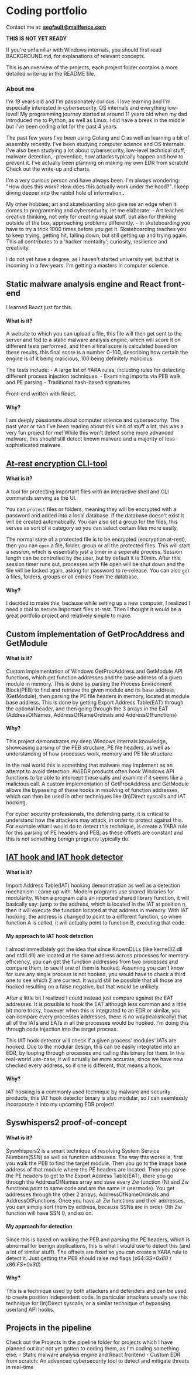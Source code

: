 # Coding portfolio
Contact me at: **segfault@mailfence.com**

**THIS IS NOT YET READY**

If you're unfamiliar with Windows internals, you should first read BACKGROUND.md, for explanations of relevant concepts.

This is an overview of the projects, each project folder contains a more detailed write-up in the README file.

### About me
I'm 19 years old and I'm passionately curious. I love learning and I'm especially interested in cybersecurity, OS internals and everything low-level! My programming journey started at around 11 years old when my dad introduced me to Python, as well as Linux. I did have a break in the middle but I've been coding a lot for the past 4 years.

The past few years I've been using Golang and C as well as learning a bit of assembly recently. I've been studying computer science and OS internals.
I've also been studying a lot about cybersecurity, low-level technical stuff, malware detection, -prevention, how attacks typically happen and how to prevent it.
I've actually been planning on making my own EDR from scratch! Check out the write-up and charts.

I'm a very curious person and have always been. I'm always wondering: "How does this work? How does this actually work under the hood?".
I keep diving deeper into the rabbit hole of information..

My other hobbies; art and skateboarding also give me an edge when it comes to programming and cybersecurity, let me elaborate:
    - Art teaches creative thinking, not only for creating visual stuff, but also for thinking outside of the box, approaching problems differently.
    - In skateboarding you have to try a trick 1000 times before you get it. Skateboarding teaches you to keep trying, getting hit, falling down, but still getting up and trying again.
This all contributes to a 'hacker mentality'; curiosity, resilience and creativity.

I do not yet have a degree, as I haven't started university yet, but that is incoming in a few years. I'm getting a masters in computer science.

## Static malware analysis engine and React front-end
I learned React just for this.
#### What is it?
A website to which you can upload a file, this file will then get sent to the server and fed to a static malware analysis engine, which will score it on different tests performed, and then a final score is calculated based on these results, this final score is a number 0-100, describing how certain the engine is of it being malicious, 100 being definitely malicious.

The tests include:
    - A large list of YARA rules, including rules for detecting different process injection techniques.
    - Examining imports via PEB walk and PE parsing
    - Traditional hash-based signatures

Front-end written with React.

#### Why?
I am deeply passionate about computer science and cybersecurity. The past year or two I've been reading about this kind of stuff a lot, this was a very fun project for me!
While this won't detect some more advanced malware, this should still detect known malware and a majority of less sophisticated malware.

## [At-rest encryption CLI-tool](vanguard/README.md)
#### What is it?
A tool for protecting important files with an interactive shell and CLI commands serving as the UI.

You can `protect` files or folders, meaning they will be encrypted with a password and added into a local database. If the database doesn't exist it will be created automatically. You can also set a group for the files, this serves as sort of a category so you can select certain files more easily.

The normal state of a protected file is to be encrypted (encryption at-rest), then you can `open` a file, folder, group or all the protected files.
This will start a *session*, which is essentially just a timer in a seperate process. Session length can be controlled by the user, but by default it is 30min.
After this session timer runs out, processes with file open will be shut down and the file will be locked again, asking for password to re-release.
You can also `get` a files, folders, groups or all entries from the database.

#### Why?
I decided to make this, because while setting up a new computer, I realized I need a tool to secure important files at-rest.
Then I thought it would be a great portfolio project and relatively simple to make.

## Custom implementation of GetProcAddress and GetModule
#### What is it?
Custom implementation of Windows GetProcAddress and GetModule API functions, which get function addresses and the base address of a given module in memory.
This is done by parsing the Process Environment Block(PEB) to find and retrieve the given module and its base address (GetModule),
then parsing the PE file headers in memory, located at module base address. This is done by getting Export Address Table(EAT) through the optional header, and then going through the 3 arrays in the EAT (AddressOfNames, AddressOfNameOrdinals and AddressOfFunctions)

#### Why?
This project demonstrates my deep Windows internals knowledge, showcasing parsing of the PEB structure, PE file headers, as well as understanding of how processes work, memory and PE file structure.

In the real world this is something that malware may implement as an attempt to avoid detection.
AV/EDR products often hook Windows API functions to be able to intercept these calls and examine if it seems like a malicious call.
A custom implementation of GetProcAddress and GetModule allows the bypassing of these hooks in resolving of function addresses, which can then be used in other techniques like (In)Direct syscalls and IAT hooking.

For cyber security professionals, the defending party, it is critical to understand how the attackers may attack, in order to protect against this.
For example what I would do to detect this technique, is create a YARA rule for this parsing of PE headers and PEB, as these offsets are constant and this is not something benign programs typically do.

## [IAT hook and IAT hook detector](iathook/README.md)
#### What is it?
Import Address Table(IAT) hooking demonstration as well as a detection mechanism I came up with. Modern programs use shared libraries for modularity. When a program calls an imported shared library function, it will basically say: jump to the address, which is located in the IAT at position n, then it will execute the function located at that address in memory.
With IAT hooking, the address is changed to point to a different function, so when function A is called, it will actually point to function B, executing that code.

#### My approach to IAT hook detection
I almost immediately got the idea that since KnownDLLs (like kernel32.dll and ntdll.dll) are located at the same address across processes for memory efficiency, you can get the function addresses from two processes and compare them, to see if one of them is hooked. Assuming you can't know for sure any single process is not hooked, you would have to check a third one to see which 2 are correct. It would still be possible that all those are hooked resulting on a false negative, but that would be unlikely.

After a little bit I realized I could instead just compare against the EAT addresses. It is possible to hook the EAT although less common and a little bit more tricky,
however when this is integrated to an EDR or similar, you can compare every processes addresses, there is no way(realistically) that all of the IATs and EATs in all the processes would be hooked. I'm doing this through code injection into the target process.

This IAT hook detector will check if a given process' modules' IATs are hooked. Due to the modular design, this can be easily integrated into an EDR, by looping through processes and calling this binary for them. In this real-world use-case, it will actually be more accurate, since we have now checked every address, so if one is different, that means a hook.

#### Why?
IAT hooking is a commonly used technique by malware and security products, this IAT hook detector binary is also modular, so I can seemlessly incorporate it into my upcoming EDR project!

## Syswhispers2 proof-of-concept
#### What is it?
Syswhispers2 is a smart technique of resolving System Service Numbers(SSN) as well as function addresses. The way this works is, first you walk the PEB to find the target module.
Then you go to the image base address of that module where the PE headers are located. Then you parse the PE headers to get to the Export Address Table(EAT), there you go through the AddressOfNames array and save every Zw function (Nt and Zw functions point to same code and are the same in usermode). You get addresses through the other 2 arrays, AddressOfNameOrdinals and AddressOfFunctions.
Once you have all Zw functions and their addresses, you can simply sort them by address, because SSNs are in order. 0th Zw function will have SSN 0, and so on.

#### My approach for detection
Since this is based on walking the PEB and parsing the PE headers, which is abnormal for benign applications, this is what I would use to detect this (and a lot of similar stuff).
The offsets are fixed so you can create a YARA rule to detect it. Just getting the PEB should raise red flags (x64:*GS+0x60* / x86:*FS+0x30*)

#### Why?
This is a technique used by both attackers and defenders and can be used to create position independent code. In particular attackers usually use this technique for (In)Direct syscalls, or a similar technique of bypassing userland API hooks.

## Projects in the pipeline
Check out the Projects in the pipeline folder for projects which I have planned out but not yet gotten to coding them, as I'm coding something else.
    - Static malware analysis engine and React frontend
    - Custom EDR from scratch: An advanced cybersecurity tool to detect and mitigate threats in real-time